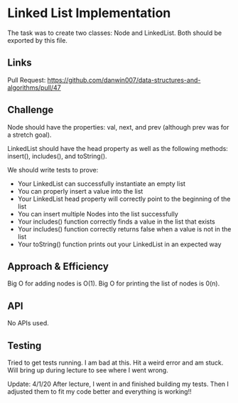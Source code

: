 # Linked List Implementation
The task was to create two classes: Node and LinkedList. Both should be exported by this file.
    
## Links
Pull Request: https://github.com/danwin007/data-structures-and-algorithms/pull/47
    
## Challenge
Node should have the properties: val, next, and prev (although prev was for a stretch goal).

LinkedList should have the head property as well as the following methods: insert(), includes(), and toString().

We should write tests to prove:
- Your LinkedList can successfully instantiate an empty list
- You can properly insert a value into the list
- Your LinkedList head property will correctly point to the beginning of the list
- You can insert multiple Nodes into the list successfully
- Your includes() function correctly finds a value in the list that exists
- Your includes() function correctly returns false when a value is not in the list
- Your toString() function prints out your LinkedList in an expected way
    
## Approach & Efficiency
<!-- What approach did you take? Why? What is the Big O space/time for this approach? -->
Big O for adding nodes is O(1). Big O for printing the list of nodes is 0(n).
    
## API
<!-- Description of each method publicly available to your Linked List -->
No APIs used.

## Testing
<!-- Description of how to run your tests -->
Tried to get tests running. I am bad at this. Hit a weird error and am stuck. Will bring up during lecture to see where I went wrong.

Update: 4/1/20
After lecture, I went in and finished building my tests. Then I adjusted them to fit my code better and everything is working!!
